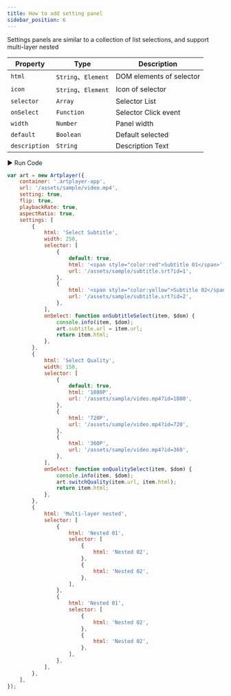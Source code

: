 ```yaml
---
title: How to add setting panel
sidebar_position: 6
---
```


Settings panels are similar to a collection of list selections, and support multi-layer nested

| Property      | Type                | Description              |
| ------------- | ------------------- | ------------------------ |
| `html`        | `String`、`Element` | DOM elements of selector |
| `icon`        | `String`、`Element` | Icon of selector         |
| `selector`    | `Array`             | Selector List            |
| `onSelect`    | `Function`          | Selector Click event     |
| `width`       | `Number`            | Panel width              |
| `default`     | `Boolean`           | Default selected         |
| `description` | `String`            | Description Text         |

<div className="run-code">▶ Run Code</div>

```js
var art = new Artplayer({
    container: '.artplayer-app',
    url: '/assets/sample/video.mp4',
    setting: true,
    flip: true,
    playbackRate: true,
    aspectRatio: true,
    settings: [
        {
            html: 'Select Subtitle',
            width: 250,
            selector: [
                {
                    default: true,
                    html: '<span style="color:red">Subtitle 01</span>',
                    url: '/assets/sample/subtitle.srt?id=1',
                },
                {
                    html: '<span style="color:yellow">Subtitle 02</span>',
                    url: '/assets/sample/subtitle.srt?id=2',
                },
            ],
            onSelect: function onSubtitleSelect(item, $dom) {
                console.info(item, $dom);
                art.subtitle.url = item.url;
                return item.html;
            },
        },
        {
            html: 'Select Quality',
            width: 150,
            selector: [
                {
                    default: true,
                    html: '1080P',
                    url: '/assets/sample/video.mp4?id=1080',
                },
                {
                    html: '720P',
                    url: '/assets/sample/video.mp4?id=720',
                },
                {
                    html: '360P',
                    url: '/assets/sample/video.mp4?id=360',
                },
            ],
            onSelect: function onQualitySelect(item, $dom) {
                console.info(item, $dom);
                art.switchQuality(item.url, item.html);
                return item.html;
            },
        },
        {
            html: 'Multi-layer nested',
            selector: [
                {
                    html: 'Nested 01',
                    selector: [
                        {
                            html: 'Nested 02',
                        },
                        {
                            html: 'Nested 02',
                        },
                    ],
                },
                {
                    html: 'Nested 01',
                    selector: [
                        {
                            html: 'Nested 02',
                        },
                        {
                            html: 'Nested 02',
                        },
                    ],
                },
            ],
        },
    ],
});
```
